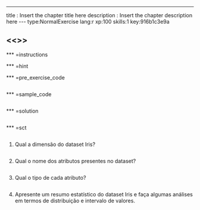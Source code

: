 ---
title       : Insert the chapter title here
description : Insert the chapter description here
--- type:NormalExercise lang:r xp:100 skills:1 key:916b1c3e9a
## <<<New Exercise>>>


*** =instructions

*** =hint

*** =pre_exercise_code
```{r}

```

*** =sample_code
```{r}

```

*** =solution
```{r}

```

*** =sct
```{r}

```


1) Qual a dimensão do dataset Iris?

```{r}

```


2) Qual o nome dos atributos presentes no dataset?

```{r}

```

3) Qual o tipo de cada atributo?

```{r}

```

4) Apresente um resumo estatístico do dataset Iris e faça algumas análises em termos de distribuição e intervalo de valores.

```{r}

```

